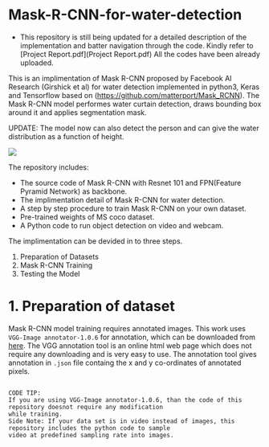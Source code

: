 # Mask-R-CNN-for-water-detection
* This repository is still being updated for a detailed description of the implementation and batter navigation through the code. Kindly refer to [Project Report.pdf](Project Report.pdf) All the codes have been already uploaded.

This is an implimentation of Mask R-CNN proposed by Facebook AI Research (Girshick et al) for water detection implemented in python3, Keras and Tensorflow based on (https://github.com/matterport/Mask_RCNN). The Mask R-CNN model performes water curtain detection, draws bounding box around it and applies segmentation mask.

UPDATE: The model now can also detect the person and can give the water distribution as a function of height.

![](assets/water_person_detection.gif)

The repository includes:
* The source code of Mask R-CNN with Resnet 101 and FPN(Feature Pyramid Network) as backbone.
* The implimentation detail of Mask R-CNN for water detection.
* A step by step procedure to train Mask R-CNN on your own dataset.
* Pre-trained weights of MS coco dataset.
* A Python code to run object detection on video and webcam.

The implimentation can be devided in to three steps.
1. Preparation of Datasets
2. Mask R-CNN Training
3. Testing the Model

# 1. Preparation of dataset
Mask R-CNN model training requires annotated images. This work uses ```VGG-Image annotator-1.0.6``` for annotation, which can be downloaded from [here](http://www.robots.ox.ac.uk/~vgg/software/via/via-1.0.6.html). The VGG annotation tool is an online html web page which does not require any downloading and is very easy to use. The annotation tool gives annotation in ```.json``` file containg the x and y co-ordinates of annotated pixels.

```

CODE TIP:
If you are using VGG-Image annotator-1.0.6, than the code of this repository doesnot require any modification
while training.
Side Note: If your data set is in video instead of images, this repository includes the python code to sample
video at predefined sampling rate into images. 
```
